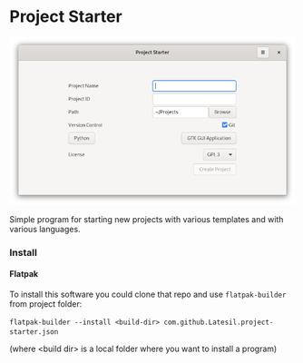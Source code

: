 # Project Starter

<p align="center">
  <img src="https://raw.githubusercontent.com/Latesil/project-starter/master/project-starter-screenshot-1.png" style="max-width:100%;">
</p>

Simple program for starting new projects with various templates and with various languages.


### Install

#### Flatpak

To install this software you could clone that repo and use `flatpak-builder` from project folder:

`flatpak-builder --install <build-dir> com.github.Latesil.project-starter.json`

(where \<build dir\> is a local folder where you want to install a program)
